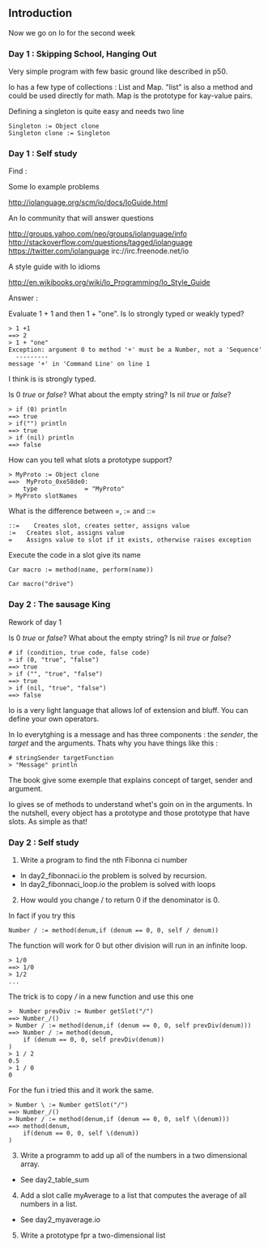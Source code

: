 ## Introduction

Now we go on Io for the second week

### Day 1 : Skipping School, Hanging Out

Very simple program with few basic ground like described in p50.

Io has a few type of collections : List and Map. "list" is also a method and could be used directly for math. Map is the prototype for kay-value pairs.

Defining a singleton is quite easy and needs two line

    Singleton := Object clone
    Singleton clone := Singleton

### Day 1 : Self study

Find :

Some Io example problems

http://iolanguage.org/scm/io/docs/IoGuide.html

An Io community that will answer questions

http://groups.yahoo.com/neo/groups/iolanguage/info
http://stackoverflow.com/questions/tagged/iolanguage
https://twitter.com/iolanguage
irc://irc.freenode.net/io

A style guide with Io idioms

http://en.wikibooks.org/wiki/Io_Programming/Io_Style_Guide

Answer :

Evaluate 1 + 1 and then 1 + "one". Is Io strongly typed or weakly typed?

    > 1 +1
    ==> 2
    > 1 + "one"
    Exception: argument 0 to method '+' must be a Number, not a 'Sequence'
      ---------
    message '+' in 'Command Line' on line 1

I think is is strongly typed.

Is 0 *true* or *false*? What about the empty string? Is nil *true* or *false*?

    > if (0) println
    ==> true
    > if("") println
    ==> true
    > if (nil) println
    ==> false

How can you tell what slots a prototype support?

    > MyProto := Object clone
    ==>  MyProto_0xe58de0:
        type             = "MyProto"
    > MyProto slotNames

What is the difference between =, := and ::=

    ::=    Creates slot, creates setter, assigns value
    :=   Creates slot, assigns value
    =    Assigns value to slot if it exists, otherwise raises exception

Execute the code in a slot give its name


    Car macro := method(name, perform(name))

    Car macro("drive")


### Day 2 : The sausage King

Rework of day 1

Is 0 *true* or *false*? What about the empty string? Is nil *true* or *false*?

    # if (condition, true code, false code)
    > if (0, "true", "false")
    ==> true
    > if ("", "true", "false")
    ==> true
    > if (nil, "true", "false")
    ==> false

Io is a very light language that allows lof of extension and bluff. You can define your own operators.

In Io everytghing is a message and has three components : the *sender*, the *target* and the arguments. Thats why you have things like this :

    # stringSender targetFunction
    > "Message" println

The book give some exemple that explains concept of target, sender and argument.

Io gives se of methods to understand whet's goin on in the arguments. In the nutshell, every object has a prototype and those prototype that have slots. As simple as that!

### Day 2 : Self study

1. Write a program to find the nth Fibonna ci number

- In day2_fibonnaci.io the problem is solved by recursion.
- In day2_fibonnaci_loop.io the problem is solved with loops

2. How would you change / to return 0 if the denominator is 0.

In fact if you try this

    Number / := method(denum,if (denum == 0, 0, self / denum))

The function will work for 0 but other division will run in an infinite loop.

    > 1/0
    ==> 1/0
    > 1/2
    ...

The trick is to copy */* in a new function and use this one

    >  Number prevDiv := Number getSlot("/")
    ==> Number_/()
    > Number / := method(denum,if (denum == 0, 0, self prevDiv(denum)))
    ==> Number / := method(denum,
        if (denum == 0, 0, self prevDiv(denum))
    )
    > 1 / 2
    0.5
    > 1 / 0
    0

For the fun i tried this and it work the same.

    > Number \ := Number getSlot("/")
    ==> Number_/()
    > Number / := method(denum,if (denum == 0, 0, self \(denum)))
    ==> method(denum,
        if(denum == 0, 0, self \(denum))
    )

3. Write a programm to add up all of the numbers in a two dimensional array.

- See day2_table_sum

4. Add a slot calle myAverage to a list that computes the average of all numbers in a list.

- See day2_myaverage.io

5. Write a prototype fpr a two-dimensional list

